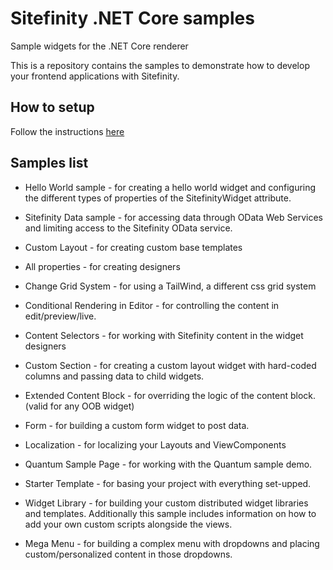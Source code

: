 # Sitefinity .NET Core samples
Sample widgets for the .NET Core renderer

This is a repository contains the samples to demonstrate how to develop your frontend applications with Sitefinity.

## How to setup
Follow the instructions [here](https://www.progress.com/documentation/sitefinity-cms/setup-the-asp.net-core-renderer)

## Samples list
* Hello World sample - for creating a hello world widget and configuring the different types of properties of the SitefinityWidget attribute.

* Sitefinity Data sample - for accessing data through OData Web Services and limiting access to the Sitefinity OData service.
* Custom Layout - for creating custom base templates
* All properties - for creating designers
* Change Grid System - for using a TailWind, a different css grid system
* Conditional Rendering in Editor - for controlling the content in edit/preview/live.
* Content Selectors - for working with Sitefinity content in the widget designers
* Custom Section - for creating a custom layout widget with hard-coded columns and passing data to child widgets.
* Extended Content Block - for overriding the logic of the content block. (valid for any OOB widget)
* Form - for building a custom form widget to post data.
* Localization - for localizing your Layouts and ViewComponents
* Quantum Sample Page - for working with the Quantum sample demo.
* Starter Template - for basing your project with everything set-upped.
* Widget Library - for building your custom distributed widget libraries and templates. Additionally this sample includes information on how to add your own custom scripts alongside the views.
* Mega Menu - for building a complex menu with dropdowns and placing custom/personalized content in those dropdowns.